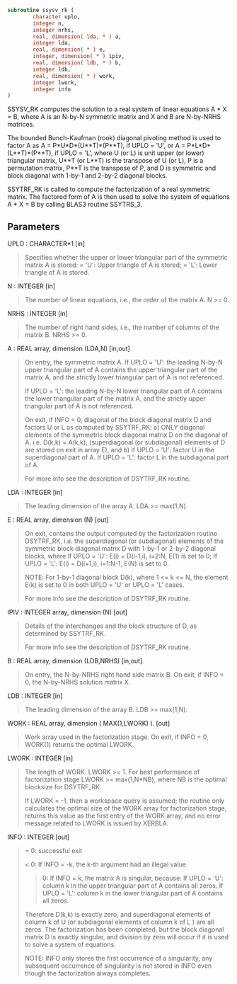 ```fortran
subroutine ssysv_rk (
        character uplo,
        integer n,
        integer nrhs,
        real, dimension( lda, * ) a,
        integer lda,
        real, dimension( * ) e,
        integer, dimension( * ) ipiv,
        real, dimension( ldb, * ) b,
        integer ldb,
        real, dimension( * ) work,
        integer lwork,
        integer info
)
```

SSYSV_RK computes the solution to a real system of linear
equations A \* X = B, where A is an N-by-N symmetric matrix
and X and B are N-by-NRHS matrices.

The bounded Bunch-Kaufman (rook) diagonal pivoting method is used
to factor A as
A = P\*U\*D\*(U\*\*T)\*(P\*\*T),  if UPLO = 'U', or
A = P\*L\*D\*(L\*\*T)\*(P\*\*T),  if UPLO = 'L',
where U (or L) is unit upper (or lower) triangular matrix,
U\*\*T (or L\*\*T) is the transpose of U (or L), P is a permutation
matrix, P\*\*T is the transpose of P, and D is symmetric and block
diagonal with 1-by-1 and 2-by-2 diagonal blocks.

SSYTRF_RK is called to compute the factorization of a real
symmetric matrix.  The factored form of A is then used to solve
the system of equations A \* X = B by calling BLAS3 routine SSYTRS_3.

## Parameters
UPLO : CHARACTER\*1 [in]
> Specifies whether the upper or lower triangular part of the
> symmetric matrix A is stored:
> = 'U':  Upper triangle of A is stored;
> = 'L':  Lower triangle of A is stored.

N : INTEGER [in]
> The number of linear equations, i.e., the order of the
> matrix A.  N >= 0.

NRHS : INTEGER [in]
> The number of right hand sides, i.e., the number of columns
> of the matrix B.  NRHS >= 0.

A : REAL array, dimension (LDA,N) [in,out]
> On entry, the symmetric matrix A.
> If UPLO = 'U': the leading N-by-N upper triangular part
> of A contains the upper triangular part of the matrix A,
> and the strictly lower triangular part of A is not
> referenced.
> 
> If UPLO = 'L': the leading N-by-N lower triangular part
> of A contains the lower triangular part of the matrix A,
> and the strictly upper triangular part of A is not
> referenced.
> 
> On exit, if INFO = 0, diagonal of the block diagonal
> matrix D and factors U or L  as computed by SSYTRF_RK:
> a) ONLY diagonal elements of the symmetric block diagonal
> matrix D on the diagonal of A, i.e. D(k,k) = A(k,k);
> (superdiagonal (or subdiagonal) elements of D
> are stored on exit in array E), and
> b) If UPLO = 'U': factor U in the superdiagonal part of A.
> If UPLO = 'L': factor L in the subdiagonal part of A.
> 
> For more info see the description of DSYTRF_RK routine.

LDA : INTEGER [in]
> The leading dimension of the array A.  LDA >= max(1,N).

E : REAL array, dimension (N) [out]
> On exit, contains the output computed by the factorization
> routine DSYTRF_RK, i.e. the superdiagonal (or subdiagonal)
> elements of the symmetric block diagonal matrix D
> with 1-by-1 or 2-by-2 diagonal blocks, where
> If UPLO = 'U': E(i) = D(i-1,i), i=2:N, E(1) is set to 0;
> If UPLO = 'L': E(i) = D(i+1,i), i=1:N-1, E(N) is set to 0.
> 
> NOTE: For 1-by-1 diagonal block D(k), where
> 1 <= k <= N, the element E(k) is set to 0 in both
> UPLO = 'U' or UPLO = 'L' cases.
> 
> For more info see the description of DSYTRF_RK routine.

IPIV : INTEGER array, dimension (N) [out]
> Details of the interchanges and the block structure of D,
> as determined by SSYTRF_RK.
> 
> For more info see the description of DSYTRF_RK routine.

B : REAL array, dimension (LDB,NRHS) [in,out]
> On entry, the N-by-NRHS right hand side matrix B.
> On exit, if INFO = 0, the N-by-NRHS solution matrix X.

LDB : INTEGER [in]
> The leading dimension of the array B.  LDB >= max(1,N).

WORK : REAL array, dimension ( MAX(1,LWORK) ). [out]
> Work array used in the factorization stage.
> On exit, if INFO = 0, WORK(1) returns the optimal LWORK.

LWORK : INTEGER [in]
> The length of WORK.  LWORK >= 1. For best performance
> of factorization stage LWORK >= max(1,N\*NB), where NB is
> the optimal blocksize for DSYTRF_RK.
> 
> If LWORK = -1, then a workspace query is assumed;
> the routine only calculates the optimal size of the WORK
> array for factorization stage, returns this value as
> the first entry of the WORK array, and no error message
> related to LWORK is issued by XERBLA.

INFO : INTEGER [out]
> = 0: successful exit
> 
> < 0: If INFO = -k, the k-th argument had an illegal value
> 
> > 0: If INFO = k, the matrix A is singular, because:
> If UPLO = 'U': column k in the upper
> triangular part of A contains all zeros.
> If UPLO = 'L': column k in the lower
> triangular part of A contains all zeros.
> 
> Therefore D(k,k) is exactly zero, and superdiagonal
> elements of column k of U (or subdiagonal elements of
> column k of L ) are all zeros. The factorization has
> been completed, but the block diagonal matrix D is
> exactly singular, and division by zero will occur if
> it is used to solve a system of equations.
> 
> NOTE: INFO only stores the first occurrence of
> a singularity, any subsequent occurrence of singularity
> is not stored in INFO even though the factorization
> always completes.

